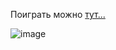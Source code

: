 Поиграть можно [тут...](https://kalliacto.github.io/A-game-for-kindergarten-gardener/)

![image](https://github.com/Kalliacto/A-game-for-kindergarten-gardener/assets/98468178/0841c39f-be8a-4cbf-bdd9-c2386ac14d11)
